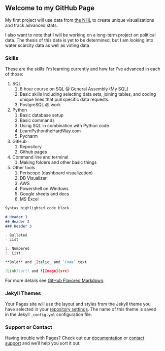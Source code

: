 ## Welcome to my GitHub Page

My first project will use data from [the NHL](https://www.nhl.com/) to create unique visualizations and track advanced stats.

I also want to note that I will be working on a long-term project on political data. The thesis of this data is yet to be determined, but I am looking into water scarcity data as well as voting data.

### Skills

These are the skills I'm learning currently and how far I've advanced in each of those:

1. SQL
    1. 8 hour course on SQL @ General Assembly (My SQL)
    2. Basic skills including selecting data sets, joining tables, and coding unique lines that pull specific data requests.
    3. PostgreSQL @ work
2. Python
    1. Basic database setup
    2. Basic commands
    3. Using SQL in combination with Python code
    4. LearnPythontheHardWay.com
    5. Pycharm
3. GitHub
    1. Repository
    2. Github pages
4. Command line and terminal
    1. Making folders and other basic things
5. Other tools
    1. Periscope (dashboard visualization)
    2. DB Visualizer
    3. AWS
    4. Powershell on Windows
    5. Google sheets and docs
    6. MS Excel

```markdown
Syntax highlighted code block

# Header 1
## Header 2
### Header 3

- Bulleted
- List

1. Numbered
2. List

**Bold** and _Italic_ and `Code` text

[Link](url) and ![Image](src)
```

For more details see [GitHub Flavored Markdown](https://guides.github.com/features/mastering-markdown/).

### Jekyll Themes

Your Pages site will use the layout and styles from the Jekyll theme you have selected in your [repository settings](https://github.com/Gregistrar/gregistrar.github.io/settings). The name of this theme is saved in the Jekyll `_config.yml` configuration file.

### Support or Contact

Having trouble with Pages? Check out our [documentation](https://help.github.com/categories/github-pages-basics/) or [contact support](https://github.com/contact) and we’ll help you sort it out.
